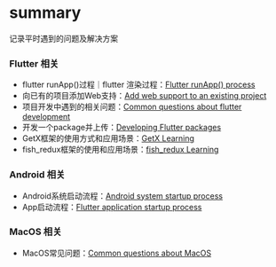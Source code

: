 # summary
记录平时遇到的问题及解决方案



### Flutter 相关

* flutter runApp()过程｜flutter 渲染过程：[Flutter runApp() process](https://github.com/chan132/summary/blob/main/flutter/run_app_process.md)
* 向已有的项目添加Web支持：[Add web support to an existing project](https://github.com/chan132/summary/blob/main/flutter/add_web_support.md)
* 项目开发中遇到的相关问题：[Common questions about flutter development](https://github.com/chan132/summary/blob/main/flutter/common_questions.md)
* 开发一个package并上传：[Developing Flutter packages](https://github.com/chan132/summary/blob/main/flutter/developing_package.md)
* GetX框架的使用方式和应用场景：[GetX Learning](https://github.com/chan132/summary/blob/main/flutter/getx_learning.md)
* fish_redux框架的使用和应用场景：[fish_redux Learning](https://github.com/chan132/summary/blob/main/flutter/fish_redux_learning.md)



### Android 相关

* Android系统启动流程：[Android system startup process](https://github.com/chan132/summary/blob/main/android/system_startup_process.md)
* App启动流程：[Flutter application startup process](https://github.com/chan132/summary/blob/main/android/app_startup_process.md)



### MacOS 相关

* MacOS常见问题：[Common questions about MacOS](https://github.com/chan132/summary/blob/main/mac/common_questions.md)

